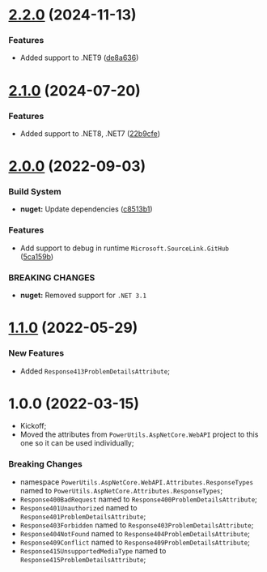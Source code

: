# [2.2.0](https://github.com/TechNobre/PowerUtils.AspNetCore.ErrorHandler.ResponseTypes/compare/v2.1.0...v2.2.0) (2024-11-13)


### Features

* Added support to .NET9 ([de8a636](https://github.com/TechNobre/PowerUtils.AspNetCore.ErrorHandler.ResponseTypes/commit/de8a636200dc9859e757a8ec8294757c0f15a366))

# [2.1.0](https://github.com/TechNobre/PowerUtils.AspNetCore.ErrorHandler.ResponseTypes/compare/v2.0.0...v2.1.0) (2024-07-20)


### Features

* Added support to .NET8, .NET7 ([22b9cfe](https://github.com/TechNobre/PowerUtils.AspNetCore.ErrorHandler.ResponseTypes/commit/22b9cfe6b03bbdeaeb94ffe60cd4f57fe9af692f))

# [2.0.0](https://github.com/TechNobre/PowerUtils.AspNetCore.ErrorHandler.ResponseTypes/compare/v1.1.0...v2.0.0) (2022-09-03)


### Build System

* **nuget:** Update dependencies ([c8513b1](https://github.com/TechNobre/PowerUtils.AspNetCore.ErrorHandler.ResponseTypes/commit/c8513b16d13a8ccc32a1276380896f95ccdb09fc))


### Features

* Add support to debug in runtime `Microsoft.SourceLink.GitHub` ([5ca159b](https://github.com/TechNobre/PowerUtils.AspNetCore.ErrorHandler.ResponseTypes/commit/5ca159bd99a6b3fe9c89afe0f734db84ebb5edf5))


### BREAKING CHANGES

* **nuget:** Removed support for `.NET 3.1`

# [1.1.0](https://github.com/TechNobre/PowerUtils.AspNetCore.ErrorHandler.ResponseTypes/compare/v1.0.0...v1.1.0) (2022-05-29)


### New Features

- Added `Response413ProblemDetailsAttribute`;




# 1.0.0 (2022-03-15)

- Kickoff;
- Moved the attributes from `PowerUtils.AspNetCore.WebAPI` project to this one so it can be used individually;


### Breaking Changes

- namespace `PowerUtils.AspNetCore.WebAPI.Attributes.ResponseTypes` named to `PowerUtils.AspNetCore.Attributes.ResponseTypes`;
- `Response400BadRequest` named to `Response400ProblemDetailsAttribute`;
- `Response401Unauthorized` named to `Response401ProblemDetailsAttribute`;
- `Response403Forbidden` named to `Response403ProblemDetailsAttribute`;
- `Response404NotFound` named to `Response404ProblemDetailsAttribute`;
- `Response409Conflict` named to `Response409ProblemDetailsAttribute`;
- `Response415UnsupportedMediaType` named to `Response415ProblemDetailsAttribute`;
